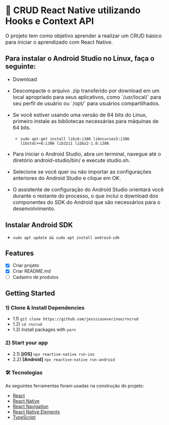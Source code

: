 # 🚀 CRUD React Native utilizando Hooks e Context API

<p style="font-size: 16px">O projeto tem como objetivo aprender a realizar um CRUD básico para iniciar o aprendizado com React Native.</p>

## Para instalar o Android Studio no Linux, faça o seguinte:
- <a href="https://developer.android.com/studio" style="text-decoration: none; font-size: 16px">Download</a>

- <p style="font-size: 16px">Descompacte o arquivo .zip transferido por download em um local apropriado para seus aplicativos, como `/usr/local/` para seu perfil de usuário ou `/opt/` para usuários compartilhados.</p>

- <p style="font-size: 16px">Se você estiver usando uma versão de 64 bits do Linux, primeiro instale as bibliotecas necessárias para máquinas de 64 bits.</p>

    - `sudo apt-get install libc6:i386 libncurses5:i386 libstdc++6:i386 lib32z1 libbz2-1.0:i386`

- <p style="font-size: 16px">Para iniciar o Android Studio, abra um terminal, navegue até o diretório android-studio/bin/ e execute studio.sh.</p>

- <p style="font-size: 16px">Selecione se você quer ou não importar as configurações anteriores do Android Studio e clique em OK.</p>

- <p style="font-size: 16px">O assistente de configuração do Android Studio orientará você durante o restante do processo, o que inclui o download dos componentes do SDK do Android que são necessários para o desenvolvimento.</p>

## Instalar Android SDK

- `sudo apt update && sudo apt install android-sdk`

## 

## Features

- [x] Criar projeto
- [x] Criar README.md
- [ ] Cadastro de produtos

## Getting Started

### 1) Clone & Install Dependencies

- 1.1) `git clone https://github.com/jessicaseverinoo/rncrud`
- 1.2) `cd rncrud`
- 1.3) Install packages with `yarn`

### 2) Start your app

- 2.1) **[iOS]** `npx reactive-native run-ios`
- 2.2) **[Android]** `npx reactive-native run-android`

### 🛠 Tecnologias

As seguintes ferramentas foram usadas na construção do projeto:

- [React](https://pt-br.reactjs.org/)
- [React Native](https://reactnative.dev/)
- [React Navigation](https://reactnavigation.org/docs/getting-started/)
- [React Native Elements](https://reactnativeelements.com/)
- [TypeScript](https://www.typescriptlang.org/)